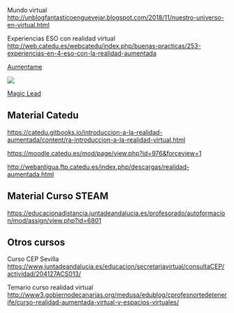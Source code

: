 
Mundo virtual http://unblogfantasticoenguevejar.blogspot.com/2018/11/nuestro-universo-en-virtual.html

Experiencias ESO con realidad virtual 
http://web.catedu.es/webcatedu/index.php/buenas-practicas/253-experiencias-en-4-eso-con-la-realidad-aumentada

[Aumentame](https://eldiariodelaeducacion.com/espiral/2020/02/19/las-tecnologias-inmersivas-aplicadas-a-la-educacion-y-formacion/)

![](https://eldiariodelaeducacion.com/espiral/wp-content/uploads/sites/19/2019/12/AR.jpg)

[Magic Lead](https://twitter.com/lesbird65)



## Material Catedu
https://catedu.gitbooks.io/introduccion-a-la-realidad-aumentada/content/ra-introduccion-a-la-realidad-virtual.html

https://moodle.catedu.es/mod/page/view.php?id=976&forceview=1

http://webantigua.ftp.catedu.es/index.php/descargas/realidad-aumentada.html

## Material Curso STEAM

https://educacionadistancia.juntadeandalucia.es/profesorado/autoformacion/mod/assign/view.php?id=6801

## Otros cursos
Curso CEP Sevilla https://www.juntadeandalucia.es/educacion/secretariavirtual/consultaCEP/actividad/204127ACS013/

Temario curso realidad virtual http://www3.gobiernodecanarias.org/medusa/edublog/cprofesnortedetenerife/curso-realidad-aumentada-virtual-y-espacios-virtuales/






